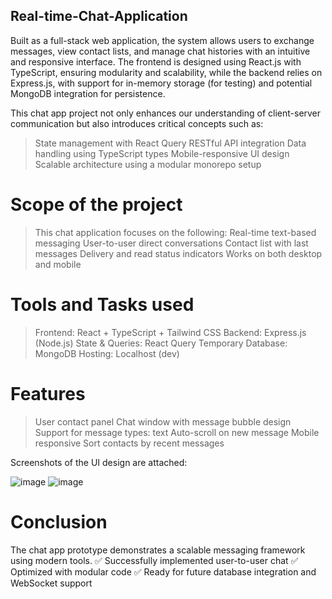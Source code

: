 ## Real-time-Chat-Application
Built as a full-stack web application, the system allows users to exchange messages, view contact lists, and manage chat histories with an intuitive and responsive interface. The frontend is designed using React.js with TypeScript, ensuring modularity and scalability, while the backend relies on Express.js, with support for in-memory storage (for testing) and potential MongoDB integration for persistence.

This chat app project not only enhances our understanding of client-server communication but also introduces critical concepts such as:

> State management with React Query
> RESTful API integration
> Data handling using TypeScript types
> Mobile-responsive UI design
> Scalable architecture using a modular monorepo setup

# Scope of the project
> This chat application focuses on the following:
> Real-time text-based messaging
> User-to-user direct conversations
> Contact list with last messages
> Delivery and read status indicators
> Works on both desktop and mobile

# Tools and Tasks used

> Frontend: React + TypeScript + Tailwind CSS
> Backend: Express.js (Node.js)
> State & Queries: React Query
> Temporary Database: MongoDB
> Hosting: Localhost (dev)

# Features

> User contact panel
> Chat window with message bubble design
> Support for message types: text
> Auto-scroll on new message
> Mobile responsive
> Sort contacts by recent messages

Screenshots of the UI design are attached:

![image](https://github.com/user-attachments/assets/d2333cd1-c0a2-4abf-8c8d-48ac37f7f2c0)
![image](https://github.com/user-attachments/assets/7ca7f89a-be47-446d-9eb0-9f9c165c5941)

# Conclusion
The chat app prototype demonstrates a scalable messaging framework using modern tools.
✅ Successfully implemented user-to-user chat
✅ Optimized with modular code
✅ Ready for future database integration and WebSocket support


